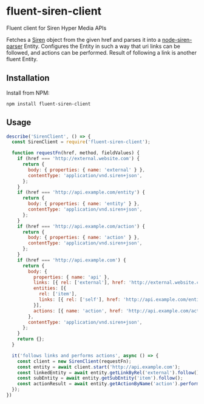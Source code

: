 # fluent-siren-client
Fluent client for Siren Hyper Media APIs

Fetches a [Siren](https://github.com/kevinswiber/siren) object from the given href and parses it into a
[node-siren-parser](https://github.com/Brightspace/node-siren-parser) Entity. 
Configures the Entity in such a way that uri links can be followed, and actions can be performed. Result of 
following a link is another fluent Entity.

## Installation

Install from NPM:
```shell
npm install fluent-siren-client
```

## Usage

```javascript
describe('SirenClient', () => {
  const SirenClient = require('fluent-siren-client');

  function requestFn(href, method, fieldValues) {
    if (href === 'http://external.website.com') {
      return {
        body: { properties: { name: 'external' } },
        contentType: 'application/vnd.siren+json',
      };
    }
    if (href === 'http://api.example.com/entity') {
      return {
        body: { properties: { name: 'entity' } },
        contentType: 'application/vnd.siren+json',
      };
    }
    if (href === 'http://api.example.com/action') {
      return {
        body: { properties: { name: 'action' } },
        contentType: 'application/vnd.siren+json',
      };
    }
    if (href === 'http://api.example.com') {
      return {
        body: {
          properties: { name: 'api' },
          links: [{ rel: ['external'], href: 'http://external.website.com' }],
          entities: [{
            rel: ['item'],
            links: [{ rel: ['self'], href: 'http://api.example.com/entity' }],
          }],
          actions: [{ name: 'action', href: 'http://api.example.com/action' }],
        },
        contentType: 'application/vnd.siren+json',
      };
    }
    return {};
  }

  it('follows links and performs actions', async () => {
    const client = new SirenClient(requestFn);
    const entity = await client.start('http://api.example.com');
    const linkedEntity = await entity.getLinkByRel('external').follow();
    const subEntity = await entity.getSubEntity('item').follow();
    const actionResult = await entity.getActionByName('action').perform();
  });
})
```
